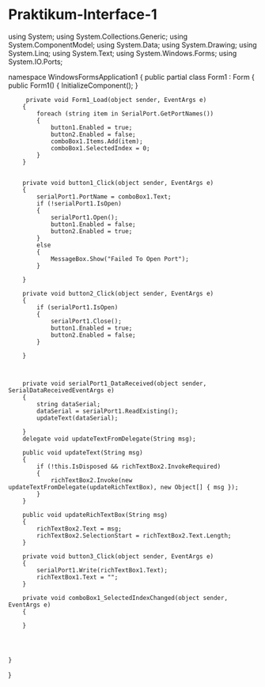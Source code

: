 # Praktikum-Interface-1

using System;
using System.Collections.Generic;
using System.ComponentModel;
using System.Data;
using System.Drawing;
using System.Linq;
using System.Text;
using System.Windows.Forms;
using System.IO.Ports;

namespace WindowsFormsApplication1
{
    public partial class Form1 : Form
    {
        public Form1()
        {
            InitializeComponent();
        }

         private void Form1_Load(object sender, EventArgs e)
        {
            foreach (string item in SerialPort.GetPortNames())
            {
                button1.Enabled = true;
                button2.Enabled = false;
                comboBox1.Items.Add(item);
                comboBox1.SelectedIndex = 0;
            }
        }
       

        private void button1_Click(object sender, EventArgs e)
        {
            serialPort1.PortName = comboBox1.Text;
            if (!serialPort1.IsOpen)
            {
                serialPort1.Open();
                button1.Enabled = false;
                button2.Enabled = true;
            }
            else
            {
                MessageBox.Show("Failed To Open Port");
            }

        }

        private void button2_Click(object sender, EventArgs e)
        {
            if (serialPort1.IsOpen)
            { 
                serialPort1.Close();
                button1.Enabled = true;
                button2.Enabled = false;
            }

        }

        

        private void serialPort1_DataReceived(object sender, SerialDataReceivedEventArgs e)
        {
            string dataSerial;
            dataSerial = serialPort1.ReadExisting();
            updateText(dataSerial);

        }
        delegate void updateTextFromDelegate(String msg);

        public void updateText(String msg)
        {
            if (!this.IsDisposed && richTextBox2.InvokeRequired)
            {
                richTextBox2.Invoke(new updateTextFromDelegate(updateRichTextBox), new Object[] { msg });
            }
        }

        public void updateRichTextBox(String msg)
        {
            richTextBox2.Text = msg;
            richTextBox2.SelectionStart = richTextBox2.Text.Length;
        }

        private void button3_Click(object sender, EventArgs e)
        {
            serialPort1.Write(richTextBox1.Text);
            richTextBox1.Text = "";
        }

        private void comboBox1_SelectedIndexChanged(object sender, EventArgs e)
        {

        }

      
       
        
    }
}
